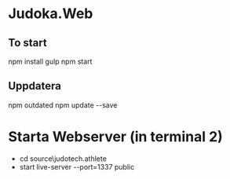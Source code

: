 # Judoka.Web

## To start
npm install
gulp
npm start

## Uppdatera
npm outdated
npm update --save

# Starta Webserver (in terminal 2) 
- cd source\judotech.athlete 
- start live-server --port=1337 public
